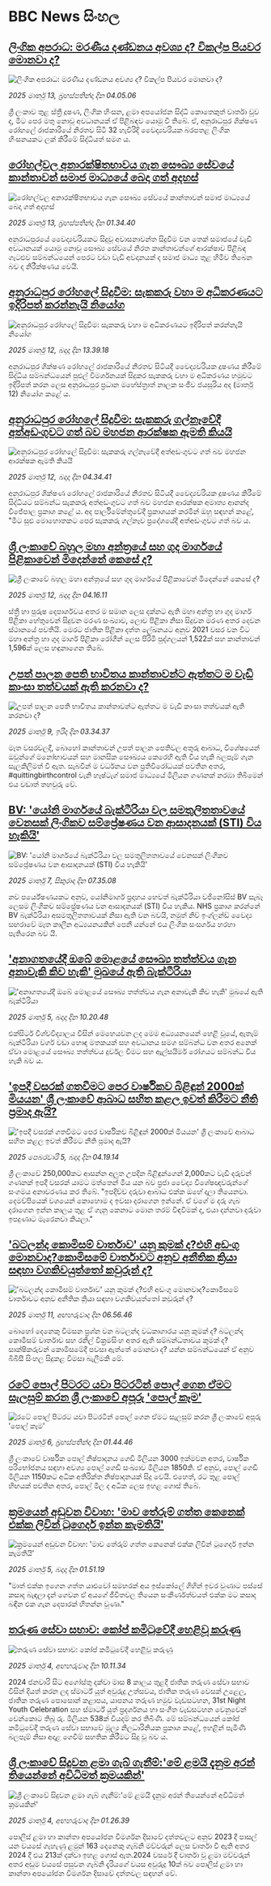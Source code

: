 # BBC News සිංහල## [ලිංගික අපරාධ: මරණීය දණ්ඩනය අවශ්‍ය ද? විකල්ප පියවර මොනවා ද?](https://www.bbc.com/sinhala/articles/c3w17vd2lv8o?at_campaign=githubrss)![ලිංගික අපරාධ: මරණීය දණ්ඩනය අවශ්‍ය ද? විකල්ප පියවර මොනවා ද?](https://ichef.bbci.co.uk/ace/standard/240/cpsprodpb/2408/live/19a0fb90-ff28-11ef-a8b1-950887ddc6e5.jpg)_2025 මාර්තු 13, බ්‍රහස්පතින්දා දින 04.05.06_ශ්‍රී ලංකාව තුළ ස්ත්‍රී දූෂණ, ලිංගික හිංසන, ළමා අපයෝජන සිද්ධි කොතෙකුත් වාර්තා වුව ද, මීට පෙර මතු නොවූ අවධානයක් ඒ පිළිබඳව යොමු වී තිබේ.
ඒ, අනුරාධපුර ශික්ෂණ රෝහලේ රාජකාරියේ නිරතව සිටි 32 හැවිරිදි වෛද්‍යවරියක බරපතළ ලිංගික හිංසනයකට ලක් කිරීමේ සිද්ධියත් සමග ය.## [රෝහල්වල අනාරක්ෂිතභාවය ගැන සෞඛ්‍ය සේවයේ කාන්තාවන් සමාජ මාධ්‍යයේ බෙදා ගත් අදහස්](https://www.bbc.com/sinhala/articles/cx28el0yqv6o?at_campaign=githubrss)![රෝහල්වල අනාරක්ෂිතභාවය ගැන සෞඛ්‍ය සේවයේ කාන්තාවන් සමාජ මාධ්‍යයේ බෙදා ගත් අදහස්](https://ichef.bbci.co.uk/ace/standard/240/cpsprodpb/5e80/live/da0e3910-ff4b-11ef-ae87-079d2f428dc1.jpg)_2025 මාර්තු 13, බ්‍රහස්පතින්දා දින 01.34.40_අනුරාධපුරයේ වෛද්‍යවරියකට සිදුවූ අවාසනාවන්ත සිදුවීම වන තෙක් සමාජයේ වැඩි අවධානයක් යොමු නොවූ සෞඛ්‍ය සේවයේ නිරත කාන්තාවන්ගේ ආරක්ෂාව පිළිබඳ ගැටළුව සම්බන්ධයෙන් පෙරට වඩා වැඩි අවදානයක් ද සමාජ මාධ්‍ය තුළ හිමිව තිබෙන බව ද නිරීක්ෂණය වෙයි.## [අනුරාධපුර රෝහලේ සිදුවීම: සැකකරු වහා ම අධිකරණයට ඉදිරිපත් කරන්නැයි නියෝග](https://www.bbc.com/sinhala/articles/c3w17wepz83o?at_campaign=githubrss)![අනුරාධපුර රෝහලේ සිදුවීම: සැකකරු වහා ම අධිකරණයට ඉදිරිපත් කරන්නැයි නියෝග](https://ichef.bbci.co.uk/ace/standard/240/cpsprodpb/4a73/live/636001b0-ff44-11ef-b50e-9d086302645f.png)_2025 මාර්තු 12, බදාදා දින 13.39.18_අනුරාධපුර ශික්ෂණ රෝහලේ රාජකාරියේ නිරතව සිටියදී වෛද්‍යවරියක දූෂණය කිරීමේ සිද්ධිය සම්බන්ධයෙන් පුළුල් විමර්ශනයක් සිදුකර සැකකරු වහා ම අධිකරණය  හමුවට ඉදිරිපත් කරන ලෙස අනුරාධපුර ප්‍රධාන මහේස්ත්‍රාත් නාලක සංජීව ජයසූරිය අද (මාර්තු 12) නියෝග කළේ ය.## [අනුරාධපුර රෝහලේ සිදුවීම: සැකකරු ගල්නෑවේදී අත්අඩංගුවට ගත් බව මහජන ආරක්ෂක ඇමති කියයි](https://www.bbc.com/sinhala/articles/c30mjmrmleeo?at_campaign=githubrss)![අනුරාධපුර රෝහලේ සිදුවීම: සැකකරු ගල්නෑවේදී අත්අඩංගුවට ගත් බව මහජන ආරක්ෂක ඇමති කියයි](https://ichef.bbci.co.uk/ace/standard/240/cpsprodpb/5fe6/live/7c723c50-ff07-11ef-8c3d-b7dcc7510cb1.jpg)_2025 මාර්තු 12, බදාදා දින 04.34.41_අනුරාධපුර ශික්ෂණ රෝහලේ රාජකාරියේ නිරතව සිටියදී වෛද්‍යවරියක දූෂණය කිරීමේ සිද්ධියට සම්බන්ධ සැකකරු අත්අඩංගුවට ගත් බව මහජන ආරක්ෂක අමාත්‍ය ආනන්ද විජේපාල ප්‍රකාශ කළේ ය.
අද පාර්ලිමේන්තුවේදී ප්‍රකාශයක් කරමින් ඔහු සඳහන් කළේ, "මීට සුළු මොහොතකට පෙර සැකකරු ගල්නෑව ප්‍රදේශයේදී අත්අඩංගුවට ගත් බව ය.## [ශ්‍රී ලංකාවේ බහුල මහා අන්ත්‍රයේ සහ ගුද මාර්ගයේ පිළිකාවෙන් මිදෙන්නේ කෙසේ ද?](https://www.bbc.com/sinhala/articles/cpv4dnpmykgo?at_campaign=githubrss)![ශ්‍රී ලංකාවේ බහුල මහා අන්ත්‍රයේ සහ ගුද මාර්ගයේ පිළිකාවෙන් මිදෙන්නේ කෙසේ ද?](https://ichef.bbci.co.uk/ace/standard/240/cpsprodpb/211a/live/c1d9e100-fe38-11ef-aeed-7fc3d4b7eae4.jpg)_2025 මාර්තු 12, බදාදා දින 04.16.11_ස්ත්‍රී හා පුරුෂ දෙපාර්ශවය අතර ම සමාන ලෙස දක්නට ඇති මහා අන්ත්‍ර හා ගුද මාර්ග පිළිකා හේතුවෙන් සිදුවන මරණ සංඛ්‍යාව, ලොව පිළිකා නිසා සිදුවන මරණ අතර දෙවන ස්ථානයේ පවතියි. මෙරට ජාතික පිළිකා දත්ත ලේඛනයට අනුව 2021 වස⁣ර වන විට මහා අන්ත්‍ර හා ගුද මාර්ග පිළිකා රෝගීන් ලෙස පිරිමි පුද්ගලයන් 1,522ක් සහ කාන්තාවන් 1,596ක් ලෙස හඳුනාගෙන තිබේ.## [උපත් පාලන පෙති භාවිතය කාන්තාවන්ට ඇත්තට ම වැඩි කාංසා තත්වයක් ඇති කරනවා ද?](https://www.bbc.com/sinhala/articles/ce8yzrz3lw0o?at_campaign=githubrss)![උපත් පාලන පෙති භාවිතය කාන්තාවන්ට ඇත්තට ම වැඩි කාංසා තත්වයක් ඇති කරනවා ද?](https://ichef.bbci.co.uk/ace/standard/240/cpsprodpb/ab4a/live/895407a0-f9e4-11ef-aa92-5f009e8149ab.jpg)_2025 මාර්තු 9, ඉරිදා දින 03.34.37_මෑත වසරවලදී, බොහෝ කාන්තාවන් උපත් පාලන පෙතිවල අතුරු ආබාධ, විශේෂයෙන් ඔවුන්ගේ මනෝභාවයන් සහ මානසික සෞඛ්‍යය කෙරෙහි ඇති විය හැකි බලපෑම් ගැන සැලකිලිමත් වී ඇත. සැබවින් ම වර්ධනය වන ප්‍රතිවිරෝධයක් පවතින අතර, #quittingbirthcontrol වැනි හෑෂ්ටැග් සමාජ මාධ්‍යයේ මිලියන ගණනක් නරඹා තිබීමෙන් එය වඩාත් තහවුරු වේ.## [BV: 'යෝනි මාර්ගයේ බැක්ටීරියා වල සමතුලිතතාවයේ වෙනසක් ලිංගිකව සම්ප්‍රේෂණය වන ආසාදනයක් (STI) විය හැකියි'](https://www.bbc.com/sinhala/articles/c2lj78w8gpgo?at_campaign=githubrss)![BV: 'යෝනි මාර්ගයේ බැක්ටීරියා වල සමතුලිතතාවයේ වෙනසක් ලිංගිකව සම්ප්‍රේෂණය වන ආසාදනයක් (STI) විය හැකියි'](https://ichef.bbci.co.uk/ace/standard/240/cpsprodpb/7e55/live/72986bb0-fb28-11ef-8c03-7dfdbeeb2526.jpg)_2025 මාර්තු 7, සිකුරාදා දින 07.35.08_නව පර්යේෂණයකට අනුව, යෝනිමාර්ග ප්‍රදාහය හෙවත් බැක්ටීරියා වජිනෝසිස් BV සැබෑ ලෙසම ලිංගිකව සම්ප්‍රේෂණය වන ආසාදනයක් (STI) විය හැකිය. NHS ප්‍රකාශ කරන්නේ BV බැක්ටීරියා අසමතුලිතතාවයක් නිසා ඇති වන බවයි, නමුත් නිව් ඉංග්ලන්ඩ් වෛද්‍ය සඟරාවේ මෑත කාලීන අධ්‍යයනයකින් පෙනී යන්නේ එය ලිංගික සංසර්ගය හරහා පැතිරෙන බව යි.## ['අනාගතයේදී ඔබේ මොළයේ සෞඛ්‍ය තත්ත්වය ගැන අනාවැකි කිව හැකි' මුඛයේ ඇති බැක්ටීරියා](https://www.bbc.com/sinhala/articles/c89ye7dyg8do?at_campaign=githubrss)!['අනාගතයේදී ඔබේ මොළයේ සෞඛ්‍ය තත්ත්වය ගැන අනාවැකි කිව හැකි' මුඛයේ ඇති බැක්ටීරියා](https://ichef.bbci.co.uk/ace/standard/240/cpsprodpb/ce10/live/4c5c6790-e3fd-11ef-a834-3f32f698fa46.jpg)_2025 මාර්තු 5, බදාදා දින 10.20.48_එක්සිටර් විශ්වවිද්‍යාලය විසින් මෙහෙයවන ලද මෙම අධ්‍යයනයෙන් හෙළි වූයේ, ඇතැම් බැක්ටීරියා වර්ග වඩා හොඳ මතකයක් සහ අවධානය සමග සම්බන්ධ වන අතර අනෙක් ඒවා මොළයේ සෞඛ්‍ය තත්ත්වය දුර්වල වීමට සහ ඇල්සයිමර් රෝගයට සම්බන්ධ විය හැකි බව ය.## ['ඉපදී වසරක් ගතවීමට පෙර වාර්ෂිකව බිළිඳුන් 2000ක් මියයන' ශ්‍රී ලංකාවේ ආබාධ සහිත කළල ඉවත් කිරීමට නීති ප්‍රමාද ඇයි?](https://www.bbc.com/sinhala/articles/c4gwq13k1veo?at_campaign=githubrss)!['ඉපදී වසරක් ගතවීමට පෙර වාර්ෂිකව බිළිඳුන් 2000ක් මියයන' ශ්‍රී ලංකාවේ ආබාධ සහිත කළල ඉවත් කිරීමට නීති ප්‍රමාද ඇයි?](https://ichef.bbci.co.uk/ace/standard/240/cpsprodpb/614a/live/e0ccc150-e3ac-11ef-bd1b-d536627785f2.jpg)_2025 පෙබරවාරි 5, බදාදා දින 04.19.14_ශ්‍රී ලංකාවේ 250,000කට ආසන්න අලුත උපදින බිළිඳුන්ගෙන් 2,000කට වැඩි දරුවන් ගණනක් ඉපදී වසරක් යාමට මත්තෙන් මිය යන බව ප්‍රජා වෛද්‍ය විශේෂඥවරුන්ගේ සංගමය අනාවරණය කර තිබේ.
"ඉපදිච්ච දරුවා ආබාධ එක්ක ඔහේ දාලා තියෙනවා. දෙමව්පියෙක් වශයෙන් කොහොම ද ඉවසා දරාගෙන ඉන්නේ. ඒ වගේ ම දරු ගැබ දරාගෙන ඉන්න කාලය තුළ ඒ ගෑනු කෙනාට මොන තරම් විඳවීමක් ද, එයා දන්නවා දරුවා ඉපදුණාට මැරෙනවා කියලා."## ['බටලන්ද කොමිසම් වාර්තාව' යනු කුමක් ද?එහි අඩංගු මොනවාද?කොමිසමේ වාර්තාවට අනුව අනීතික ක්‍රියා සඳහා වගකිවයුත්තෝ කවුරුන් ද?](https://www.bbc.com/sinhala/articles/cevx1knerxko?at_campaign=githubrss)!['බටලන්ද කොමිසම් වාර්තාව' යනු කුමක් ද?එහි අඩංගු මොනවාද?කොමිසමේ වාර්තාවට අනුව අනීතික ක්‍රියා සඳහා වගකිවයුත්තෝ කවුරුන් ද?](https://ichef.bbci.co.uk/ace/standard/240/cpsprodpb/84d0/live/218c9bf0-fdd1-11ef-b3db-63821ca2e84c.jpg)_2025 මාර්තු 11, අඟහරුවාදා දින 06.56.46_බොහෝ දෙනෙකු විමසන ප්‍රශ්න වන බටලන්ද වධකාගාරය යනු කුමක් ද? බටලන්ද කොමිසම් වාර්තාව සහ රනිල් වික්‍රමසිංහ අතර ඇති සම්බන්ධතාවය කුමක් ද? සාක්ෂිකරුවන් කොමිසමේදී පවසා ඇත්තේ මොනවා ද? යන්න සම්බන්ධයෙන් ඒ අනුව  බීබීසී සිංහල සිදුකළ විමසා බැලීමකි මේ.## [රටේ පොල් පිටරට යවා පිටරටින් පොල් ගෙන ඒමට සැලසුම් කරන ශ්‍රී ලංකාවේ අපූරු 'පොල් කෑම'](https://www.bbc.com/sinhala/articles/cgq979722x3o?at_campaign=githubrss)![රටේ පොල් පිටරට යවා පිටරටින් පොල් ගෙන ඒමට සැලසුම් කරන ශ්‍රී ලංකාවේ අපූරු 'පොල් කෑම'](https://ichef.bbci.co.uk/ace/standard/240/cpsprodpb/fe62/live/763fb2e0-f8e5-11ef-9e61-71ee71f26eb1.jpg)_2025 මාර්තු 6, බ්‍රහස්පතින්දා දින 01.44.46_ශ්‍රී ලංකාවේ වාර්ෂික පොල් නිෂ්පාදනය ගෙඩි මිලියන 3000 ඉක්මවන අතර, වාර්ෂික පරිභෝජනය සඳහා අවශ්‍ය පොල් ගෙඩි සංඛ්‍යාව මිලියන 1850කි. ඒ අනුව, පොල් ගෙඩි මිලියන 1150කට අධික අතිරික්ත නිෂ්පාදනයක් සිදු වෙයි. එහෙත්, රට තුළ පොල් හිඟයක් පවතින අතර, පොල් මිල ද අධික ලෙස ඉහළ ගොස් තිබේ.## [ක්‍රමයෙන් අඩුවන විවාහ: 'මාව තේරුම් ගත්ත කෙනෙක් එක්ක ලිවින් ටුගෙදර් ඉන්න කැමතියි'](https://www.bbc.com/sinhala/articles/c8x4vqxypdeo?at_campaign=githubrss)![ක්‍රමයෙන් අඩුවන විවාහ: 'මාව තේරුම් ගත්ත කෙනෙක් එක්ක ලිවින් ටුගෙදර් ඉන්න කැමතියි'](https://ichef.bbci.co.uk/ace/standard/240/cpsprodpb/f68f/live/8a5f6cc0-f8ea-11ef-9e61-71ee71f26eb1.jpg)_2025 මාර්තු 5, බදාදා දින 01.51.19_"මාත් එක්ක ඉගෙන ගත්ත යාළුවෝ සමහරක් අය ඉස්කෝලේ ගිහින් ඉවර වුණාට පස්සේ කසාද බැඳලා දැන් ගෙවන ඒ අයගේ ජීවිතවල තියෙන සංකීර්ණත්වයත් එක්ක මට කසාද බඳින එක ගැන දෙපාරක් හිතන්න වුණා."## [තරුණ සේවා සභාව: කෝප් කමිටුවේදී හෙළිවූ කරුණු](https://www.bbc.com/sinhala/articles/c234mz78lrno?at_campaign=githubrss)![තරුණ සේවා සභාව: කෝප් කමිටුවේදී හෙළිවූ කරුණු](https://ichef.bbci.co.uk/ace/standard/240/cpsprodpb/e3fe/live/fff50e60-f8d4-11ef-8a06-7ba4024a445c.jpg)_2025 මාර්තු 4, අඟහරුවාදා දින 10.11.34_2024 ජනවාරි සිට අගෝස්තු දක්වා මාස 8 කාලය තුළදී ජාතික තරුණ සේවා සභාව විසින් දියත් කරන ලද ස්මාර්ට් යූත් අවුරුදු උත්සවය, ජාතික තරුණ වෙසක් උළෙල, ජාතික තරුණ පොසොන් කළාපය, යාපනය තරුණ හමුව වැඩසටහන, 31st Night Youth Celebration සහ ස්මාර්ට් යූත් ප්‍රදර්ශනය හා සංගීත වැඩසටහන වෙනුවෙන් වෙන්කොට තිබූ රු. මිලියන 538ක් වියදම් කර තිබිණි. මේ සම්බන්ධයෙන් කෝප් කමිටුවේදී තරුණ සේවා සභාවේ මූල්‍ය නිලධාරිනියක ප්‍රකාශ කළේ, ඉහළින් පැමිණි බලපෑම් නිසා අදාළ ගෙවීම් සහතික කිරීමට සිදු වූ බව ය.## [ශ්‍රී ලංකාවේ සිදුවන ළමා ගැබ් ගැනීම්:'මේ ළමයි දැනුම අරන් තියෙන්නේ අවිධිමත් ක්‍රමයකින්'](https://www.bbc.com/sinhala/articles/crew90295p3o?at_campaign=githubrss)![ශ්‍රී ලංකාවේ සිදුවන ළමා ගැබ් ගැනීම්:'මේ ළමයි දැනුම අරන් තියෙන්නේ අවිධිමත් ක්‍රමයකින්'](https://ichef.bbci.co.uk/ace/standard/240/cpsprodpb/5f31/live/e62782a0-f817-11ef-8dde-aff9d405c81c.jpg)_2025 මාර්තු 4, අඟහරුවාදා දින 01.26.39_පොලිස් ළමා හා කාන්තා අපයෝජන විමර්ශන දිසාවේ දත්තවලට අනුව 2023 දී පාසල් යන වයසේ ගැහැණු ළමුන් 163 දෙනෙකු ගැබ්නි මව්වරුන් ලෙස වාර්තා වී ඇති අතර 2024 දී එය 213ක් දක්වා ඉහළ ගොස් ඇත.2024 වසරේ දී වාර්තා වූ ළමා මව්වරුන් අතර අඩුම වයසේ පසුවන ගැබ්නි දැරියගේ වයස අවුරුදු 10ක් බව පොලිස් ළමා හා කාන්තා අපයෝජන විමර්ශන දිසාවේ දත්තවල සඳහන් වේ.